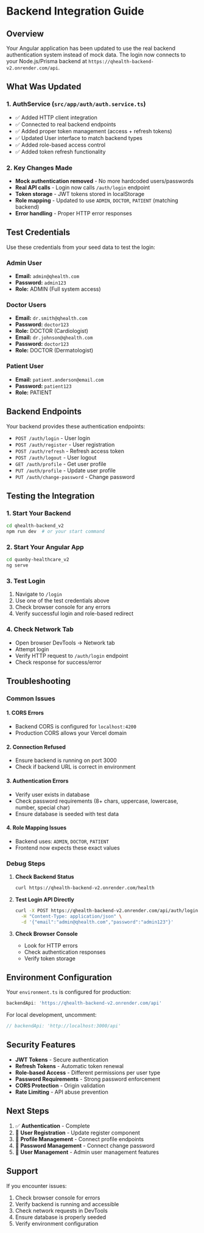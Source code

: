 # Backend Integration Guide

## Overview
Your Angular application has been updated to use the real backend authentication system instead of mock data. The login now connects to your Node.js/Prisma backend at `https://qhealth-backend-v2.onrender.com/api`.

## What Was Updated

### 1. AuthService (`src/app/auth/auth.service.ts`)
- ✅ Added HTTP client integration
- ✅ Connected to real backend endpoints
- ✅ Added proper token management (access + refresh tokens)
- ✅ Updated User interface to match backend types
- ✅ Added role-based access control
- ✅ Added token refresh functionality

### 2. Key Changes Made
- **Mock authentication removed** - No more hardcoded users/passwords
- **Real API calls** - Login now calls `/auth/login` endpoint
- **Token storage** - JWT tokens stored in localStorage
- **Role mapping** - Updated to use `ADMIN`, `DOCTOR`, `PATIENT` (matching backend)
- **Error handling** - Proper HTTP error responses

## Test Credentials

Use these credentials from your seed data to test the login:

### Admin User
- **Email:** `admin@qhealth.com`
- **Password:** `admin123`
- **Role:** ADMIN (Full system access)

### Doctor Users
- **Email:** `dr.smith@qhealth.com`
- **Password:** `doctor123`
- **Role:** DOCTOR (Cardiologist)
- **Email:** `dr.johnson@qhealth.com`
- **Password:** `doctor123`
- **Role:** DOCTOR (Dermatologist)

### Patient User
- **Email:** `patient.anderson@email.com`
- **Password:** `patient123`
- **Role:** PATIENT

## Backend Endpoints

Your backend provides these authentication endpoints:

- `POST /auth/login` - User login
- `POST /auth/register` - User registration
- `POST /auth/refresh` - Refresh access token
- `POST /auth/logout` - User logout
- `GET /auth/profile` - Get user profile
- `PUT /auth/profile` - Update user profile
- `PUT /auth/change-password` - Change password

## Testing the Integration

### 1. Start Your Backend
```bash
cd qhealth-backend_v2
npm run dev  # or your start command
```

### 2. Start Your Angular App
```bash
cd quanby-healthcare_v2
ng serve
```

### 3. Test Login
1. Navigate to `/login`
2. Use one of the test credentials above
3. Check browser console for any errors
4. Verify successful login and role-based redirect

### 4. Check Network Tab
- Open browser DevTools → Network tab
- Attempt login
- Verify HTTP request to `/auth/login` endpoint
- Check response for success/error

## Troubleshooting

### Common Issues

#### 1. CORS Errors
- Backend CORS is configured for `localhost:4200`
- Production CORS allows your Vercel domain

#### 2. Connection Refused
- Ensure backend is running on port 3000
- Check if backend URL is correct in environment

#### 3. Authentication Errors
- Verify user exists in database
- Check password requirements (8+ chars, uppercase, lowercase, number, special char)
- Ensure database is seeded with test data

#### 4. Role Mapping Issues
- Backend uses: `ADMIN`, `DOCTOR`, `PATIENT`
- Frontend now expects these exact values

### Debug Steps

1. **Check Backend Status**
   ```bash
   curl https://qhealth-backend-v2.onrender.com/health
   ```

2. **Test Login API Directly**
   ```bash
   curl -X POST https://qhealth-backend-v2.onrender.com/api/auth/login \
     -H "Content-Type: application/json" \
     -d '{"email":"admin@qhealth.com","password":"admin123"}'
   ```

3. **Check Browser Console**
   - Look for HTTP errors
   - Check authentication responses
   - Verify token storage

## Environment Configuration

Your `environment.ts` is configured for production:
```typescript
backendApi: 'https://qhealth-backend-v2.onrender.com/api'
```

For local development, uncomment:
```typescript
// backendApi: 'http://localhost:3000/api'
```

## Security Features

- **JWT Tokens** - Secure authentication
- **Refresh Tokens** - Automatic token renewal
- **Role-based Access** - Different permissions per user type
- **Password Requirements** - Strong password enforcement
- **CORS Protection** - Origin validation
- **Rate Limiting** - API abuse prevention

## Next Steps

1. ✅ **Authentication** - Complete
2. 🔄 **User Registration** - Update register component
3. 🔄 **Profile Management** - Connect profile endpoints
4. 🔄 **Password Management** - Connect change password
5. 🔄 **User Management** - Admin user management features

## Support

If you encounter issues:
1. Check browser console for errors
2. Verify backend is running and accessible
3. Check network requests in DevTools
4. Ensure database is properly seeded
5. Verify environment configuration
